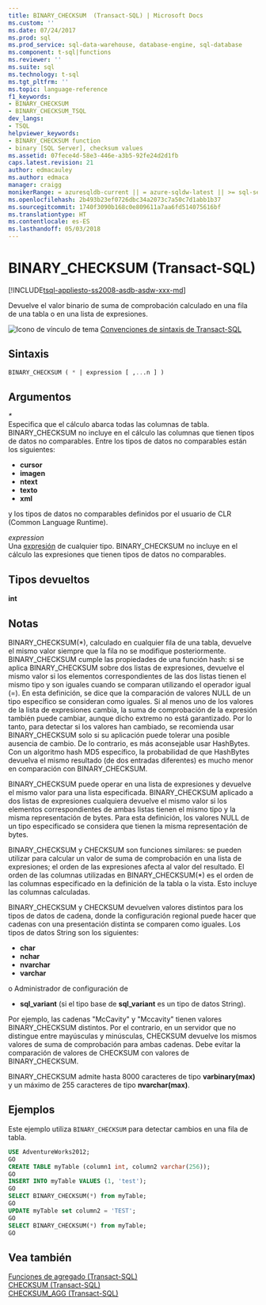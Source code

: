 ```yaml
---
title: BINARY_CHECKSUM  (Transact-SQL) | Microsoft Docs
ms.custom: ''
ms.date: 07/24/2017
ms.prod: sql
ms.prod_service: sql-data-warehouse, database-engine, sql-database
ms.component: t-sql|functions
ms.reviewer: ''
ms.suite: sql
ms.technology: t-sql
ms.tgt_pltfrm: ''
ms.topic: language-reference
f1_keywords:
- BINARY_CHECKSUM
- BINARY_CHECKSUM_TSQL
dev_langs:
- TSQL
helpviewer_keywords:
- BINARY_CHECKSUM function
- binary [SQL Server], checksum values
ms.assetid: 07fece4d-58e3-446e-a3b5-92fe24d2d1fb
caps.latest.revision: 21
author: edmacauley
ms.author: edmaca
manager: craigg
monikerRange: = azuresqldb-current || = azure-sqldw-latest || >= sql-server-2016 || = sqlallproducts-allversions
ms.openlocfilehash: 2b493b23ef0726dbc34a2073c7a50c7d1abb1b37
ms.sourcegitcommit: 1740f3090b168c0e809611a7aa6fd514075616bf
ms.translationtype: HT
ms.contentlocale: es-ES
ms.lasthandoff: 05/03/2018
---
```

# <a name="binarychecksum--transact-sql"></a>BINARY_CHECKSUM  (Transact-SQL)
[!INCLUDE[tsql-appliesto-ss2008-asdb-asdw-xxx-md](../../includes/tsql-appliesto-ss2008-asdb-asdw-xxx-md.md)]

Devuelve el valor binario de suma de comprobación calculado en una fila de una tabla o en una lista de expresiones.
  
![Icono de vínculo de tema](../../database-engine/configure-windows/media/topic-link.gif "Icono de vínculo de tema") [Convenciones de sintaxis de Transact-SQL](../../t-sql/language-elements/transact-sql-syntax-conventions-transact-sql.md)
  
## <a name="syntax"></a>Sintaxis  
  
```sql
BINARY_CHECKSUM ( * | expression [ ,...n ] )   
```  
  
## <a name="arguments"></a>Argumentos  
*\**  
Especifica que el cálculo abarca todas las columnas de tabla. BINARY_CHECKSUM no incluye en el cálculo las columnas que tienen tipos de datos no comparables. Entre los tipos de datos no comparables están los siguientes:  
* **cursor**  
* **imagen**  
* **ntext**  
* **texto**  
* **xml**  

y los tipos de datos no comparables definidos por el usuario de CLR (Common Language Runtime).
  
*expression*  
Una [expresión](../../t-sql/language-elements/expressions-transact-sql.md) de cualquier tipo. BINARY_CHECKSUM no incluye en el cálculo las expresiones que tienen tipos de datos no comparables.

## <a name="return-types"></a>Tipos devueltos  
 **int**
  
## <a name="remarks"></a>Notas  
BINARY_CHECKSUM(*), calculado en cualquier fila de una tabla, devuelve el mismo valor siempre que la fila no se modifique posteriormente. BINARY_CHECKSUM cumple las propiedades de una función hash: si se aplica BINARY_CHECKSUM sobre dos listas de expresiones, devuelve el mismo valor si los elementos correspondientes de las dos listas tienen el mismo tipo y son iguales cuando se comparan utilizando el operador igual (=). En esta definición, se dice que la comparación de valores NULL de un tipo específico se consideran como iguales. Si al menos uno de los valores de la lista de expresiones cambia, la suma de comprobación de la expresión también puede cambiar, aunque dicho extremo no está garantizado. Por lo tanto, para detectar si los valores han cambiado, se recomienda usar BINARY_CHECKSUM solo si su aplicación puede tolerar una posible ausencia de cambio. De lo contrario, es más aconsejable usar HashBytes. Con un algoritmo hash MD5 específico, la probabilidad de que HashBytes devuelva el mismo resultado (de dos entradas diferentes) es mucho menor en comparación con BINARY_CHECKSUM.
  
BINARY_CHECKSUM puede operar en una lista de expresiones y devuelve el mismo valor para una lista especificada. BINARY_CHECKSUM aplicado a dos listas de expresiones cualquiera devuelve el mismo valor si los elementos correspondientes de ambas listas tienen el mismo tipo y la misma representación de bytes. Para esta definición, los valores NULL de un tipo especificado se considera que tienen la misma representación de bytes.
  
BINARY_CHECKSUM y CHECKSUM son funciones similares: se pueden utilizar para calcular un valor de suma de comprobación en una lista de expresiones; el orden de las expresiones afecta al valor del resultado. El orden de las columnas utilizadas en BINARY_CHECKSUM(*) es el orden de las columnas especificado en la definición de la tabla o la vista. Esto incluye las columnas calculadas.
  
BINARY_CHECKSUM y CHECKSUM devuelven valores distintos para los tipos de datos de cadena, donde la configuración regional puede hacer que cadenas con una presentación distinta se comparen como iguales. Los tipos de datos String son los siguientes:  

* **char**  
* **nchar**  
* **nvarchar**  
* **varchar**  

o Administrador de configuración de  

* **sql_variant** (si el tipo base de **sql_variant** es un tipo de datos String).  
  
Por ejemplo, las cadenas "McCavity" y "Mccavity" tienen valores BINARY_CHECKSUM distintos. Por el contrario, en un servidor que no distingue entre mayúsculas y minúsculas, CHECKSUM devuelve los mismos valores de suma de comprobación para ambas cadenas. Debe evitar la comparación de valores de CHECKSUM con valores de BINARY_CHECKSUM.
 
BINARY_CHECKSUM admite hasta 8000 caracteres de tipo **varbinary(max)** y un máximo de 255 caracteres de tipo **nvarchar(max)**.
  
## <a name="examples"></a>Ejemplos  
Este ejemplo utiliza `BINARY_CHECKSUM` para detectar cambios en una fila de tabla.
  
```sql
USE AdventureWorks2012;  
GO  
CREATE TABLE myTable (column1 int, column2 varchar(256));  
GO  
INSERT INTO myTable VALUES (1, 'test');  
GO  
SELECT BINARY_CHECKSUM(*) from myTable;  
GO  
UPDATE myTable set column2 = 'TEST';  
GO  
SELECT BINARY_CHECKSUM(*) from myTable;  
GO  
```  
  
## <a name="see-also"></a>Vea también
[Funciones de agregado &#40;Transact-SQL&#41;](../../t-sql/functions/aggregate-functions-transact-sql.md)  
[CHECKSUM &#40;Transact-SQL&#41;](../../t-sql/functions/checksum-transact-sql.md)  
[CHECKSUM_AGG &#40;Transact-SQL&#41;](../../t-sql/functions/checksum-agg-transact-sql.md)
  
  
